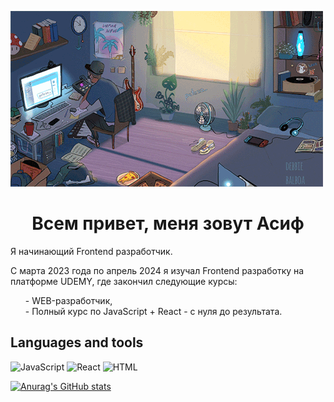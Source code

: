 

[![Header](https://github.com/Asif-jun/Asif-jun/blob/main/assets/452af39e8f2977f5b5b4e3d10c5475cb.gif)](https://github.com/Asif-jun)

<div id="header" align="center">
	<h1>Всем привет, меня зовут Асиф</h1>
</div>
<div>
	<p>Я начинающий Frontend разработчик.</p>	
	<p>С марта 2023 года по апрель 2024 я изучал Frontend разработку на платформе UDEMY, где закончил следующие курсы:
		<ul style="list-style-type: none;">
			<li>- WEB-разработчик, </li>
			<li>- Полный курс по JavaScript + React - с нуля до результата.</li>
		</ul>
	</p>
</div>


## Languages and tools
![JavaScript](https://img.shields.io/badge/JavaScript-F7DF1E?style=for-the-badge&logo=JavaScript&logoColor=000)
![React](https://img.shields.io/badge/React-4E7AB5?style=for-the-badge&logo=React&logoColor=000)
![HTML](https://img.shields.io/badge/HTML-E65100?style=for-the-badge&logo=HTML&logoColor=000)

[![Anurag's GitHub stats](https://github-readme-stats.vercel.app/api?username=Asif-jun&show_icons=true)](https://github.com/anuraghazra/github-readme-stats)


